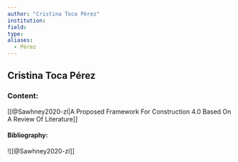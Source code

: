 ```yaml
---
author: "Cristina Toca Pérez"
institution:
field:
type:
aliases:
  - Pérez
---
```


## Cristina Toca Pérez

### Content:
[[@Sawhney2020-zl|A Proposed Framework For Construction 4.0 Based On A Review Of Literature]]

#### Bibliography:

![[@Sawhney2020-zl]]